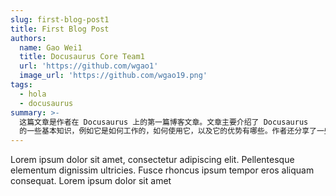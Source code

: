 ```yaml
---
slug: first-blog-post1
title: First Blog Post
authors:
  name: Gao Wei1
  title: Docusaurus Core Team1
  url: 'https://github.com/wgao1'
  image_url: 'https://github.com/wgao19.png'
tags:
  - hola
  - docusaurus
summary: >-
  这篇文章是作者在 Docusaurus 上的第一篇博客文章。文章主要介绍了 Docusaurus
  的一些基本知识，例如它是如何工作的，如何使用它，以及它的优势有哪些。作者还分享了一些他使用 Docusaurus 的经验。
---
```


Lorem ipsum dolor sit amet, consectetur adipiscing elit. Pellentesque elementum dignissim ultricies. Fusce rhoncus ipsum tempor eros aliquam consequat. Lorem ipsum dolor sit amet
